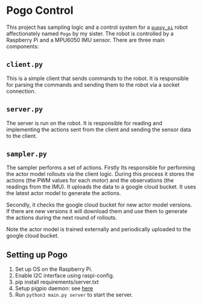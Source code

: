 # Pogo Control

This project has sampling logic and a control system for a [`puppy_pi`](https://www.hiwonder.com/products/puppypi?variant=40213129003095) robot affectionately named `Pogo` by my sister. The robot is controlled by a Raspberry Pi and a MPU6050 IMU sensor. There are three main components:

## `client.py`

This is a simple client that sends commands to the robot. It is responsible for parsing the commands and sending them to the robot via a socket connection.

## `server.py`

The server is run on the robot. It is responsible for reading and implementing the actions sent from the client and sending the sensor data to the client.

## `sampler.py`

The sampler performs a set of actions. Firstly Its responsible for performing the actor model rollouts via the client logic. During this process it stores the actions (the PWM values for each motor) and the observations (the readings from the IMU). It uploads the data to a google cloud bucket. It uses the latest actor model to generate the actions.

Secondly, it checks the google cloud bucket for new actor model versions. If there are new versions it will download them and use them to generate the actions during the next round of rollouts.

Note the actor model is trained externally and periodically uploaded to the google cloud bucket.


## Setting up Pogo

1. Set up OS on the Raspberry Pi.
2. Enable I2C interface using raspi-config.
3. pip install requirements/server.txt
4. Setup pigpio daemon: see [here](https://abyz.me.uk/rpi/pigpio/download.html)
5. Run `python3 main.py server` to start the server.